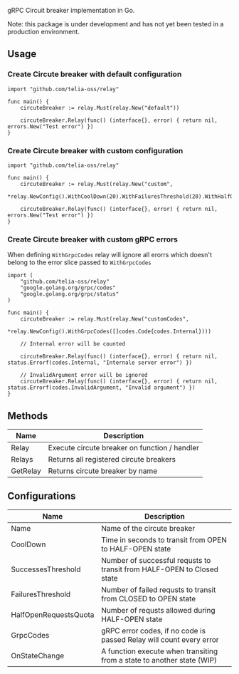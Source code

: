 gRPC Circuit breaker implementation in Go.

Note: this package is under development and has not yet been tested in a production environment.

## Usage

### Create Circute breaker with default configuration
```
import "github.com/telia-oss/relay"

func main() {
    circuteBreaker := relay.Must(relay.New("default"))

    circuteBreaker.Relay(func() (interface{}, error) { return nil, errors.New("Test error") })
}
```

### Create Circute breaker with custom configuration
```
import "github.com/telia-oss/relay"

func main() {
    circuteBreaker := relay.Must(relay.New("custom", 
        *relay.NewConfig().WithCoolDown(20).WithFailuresThreshold(20).WithHalfOpenRequestsQuota(30).WithSuccessesThreshold(10)))

    circuteBreaker.Relay(func() (interface{}, error) { return nil, errors.New("Test error") })
}
```

### Create Circute breaker with custom gRPC errors

When defining `WithGrpcCodes` relay will ignore all erorrs which doesn't belong to the error slice passed to `WithGrpcCodes`
```
import ( 
    "github.com/telia-oss/relay"
    "google.golang.org/grpc/codes"
	"google.golang.org/grpc/status"
)

func main() {
    circuteBreaker := relay.Must(relay.New("customCodes",
	    *relay.NewConfig().WithGrpcCodes([]codes.Code{codes.Internal})))

    // Internal error will be counted

    circuteBreaker.Relay(func() (interface{}, error) { return nil, status.Errorf(codes.Internal, "Internale server error") })

    // InvalidArgument error will be ignored
    circuteBreaker.Relay(func() (interface{}, error) { return nil, status.Errorf(codes.InvalidArgument, "Invalid argument") })
}
```

## Methods

| Name          | Description   |
| ------------- | ------------- | 
| Relay         | Execute circute breaker on function / handler |
| Relays        | Returns all registered circute breakers |
| GetRelay      | Returns circute breaker by name |

## Configurations

| Name          | Description   |
| ------------- | ------------- | 
| Name                  | Name of the circute  breaker|
| CoolDown              | Time in seconds to transit from OPEN to HALF-OPEN state |
| SuccessesThreshold    | Number of successful requsts to transit  from HALF-OPEN  to Closed state |
| FailuresThreshold     | Number of failed requsts to transit from CLOSED to OPEN state |
| HalfOpenRequestsQuota | Number of requsts allowed during HALF-OPEN  state |
| GrpcCodes             | gRPC error codes, if no code is passed Relay will count every error |
| OnStateChange         | A function execute when transiting from a state to another state (WIP) |